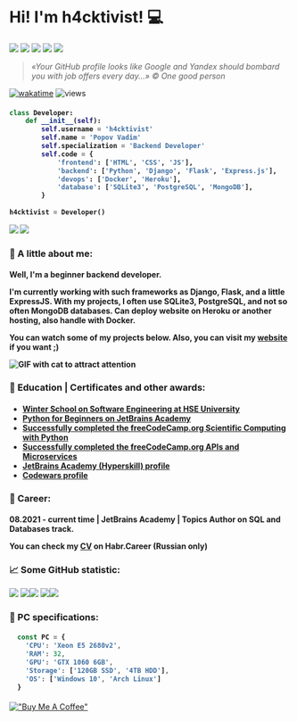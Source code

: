 # Hi! I'm h4cktivist! :computer:


![](https://camo.githubusercontent.com/9dbab015253bcd1874aa70e86eb8d6931fd0bff0295a3ef44ef9558e116717f0/68747470733a2f2f696d672e736869656c64732e696f2f62616467652f2d4769742d4630353033323f6c6f676f3d476974267374796c653d666f722d7468652d6261646765266c6f676f436f6c6f723d7768697465)
![](https://camo.githubusercontent.com/9dba3de3e1f156e64977675a58069488ee4550ad887bbd56283ec3fa1dc45c57/68747470733a2f2f696d672e736869656c64732e696f2f62616467652f2d666c61736b2d3030303030303f6c6f676f3d466c61736b267374796c653d666f722d7468652d6261646765266c6f676f436f6c6f723d7768697465)
![](https://camo.githubusercontent.com/5ebc8bbbe9179d0121ed4e660ca60fd4e8e90e4d6ff1a44ca81ab8e6d915ca96/68747470733a2f2f696d672e736869656c64732e696f2f62616467652f2d446a616e676f2d3039324532303f6c6f676f3d446a616e676f267374796c653d666f722d7468652d6261646765266c6f676f436f6c6f723d7768697465)
![](https://img.shields.io/badge/express.js-%23404d59.svg?style=for-the-badge&logo=express&logoColor=%2361DAFB)
![](https://camo.githubusercontent.com/d40d6f0509d60cce1c08408421569b50557015f8490aea945dd26ca496b96bd9/68747470733a2f2f696d672e736869656c64732e696f2f62616467652f2d4c696e75782d4643433632343f6c6f676f3d4c696e7578267374796c653d666f722d7468652d6261646765266c6f676f436f6c6f723d626c61636b)

> <em>«Your GitHub profile looks like Google and Yandex should bombard you with job offers every day...» © One good person </em>

[![wakatime](https://wakatime.com/badge/user/8daeecdc-e839-4a40-9f7e-0c21bb4dc1fa.svg)](https://wakatime.com/@8daeecdc-e839-4a40-9f7e-0c21bb4dc1fa)
![views](https://komarev.com/ghpvc/?username=h4cktivist)

<h4>
  
```python
class Developer:
    def __init__(self):
        self.username = 'h4cktivist'
        self.name = 'Popov Vadim'
        self.specialization = 'Backend Developer'
        self.code = {
            'frontend': ['HTML', 'CSS', 'JS'],
            'backend': ['Python', 'Django', 'Flask', 'Express.js'],
            'devops': ['Docker', 'Heroku'],
            'database': ['SQLite3', 'PostgreSQL', 'MongoDB'],
        }
        
h4cktivist = Developer()
```
<a href="mailto:popovvadim0605@gmail.com"><img src="https://img.shields.io/badge/-popovvadim0605@gmail.com-D14836?style=flat&logo=Gmail&logoColor=white"/></a>
<a href="https://t.me/h4cktiv1st"><img src="https://img.shields.io/badge/telegram-%40h4cktiv1st-blue"/></a> 

### :man: A little about me:

<h4>

Well, I'm a beginner backend developer.

I'm currently working with such frameworks as Django, Flask, and a little ExpressJS. With my projects, I often use SQLite3, PostgreSQL, and not so often MongoDB databases. Can deploy website on Heroku or another hosting, also handle with Docker.

You can watch some of my projects below. Also, you can visit my [website](https://h4cktivist.herokuapp.com/) if you want ;)

![GIF with cat to attract attention](https://media.giphy.com/media/LmNwrBhejkK9EFP504/giphy.gif)

</h4>
  
  
### :open_file_folder: Education | Certificates and other awards:

<h4>
  
- [Winter School on Software Engineering at HSE University](https://drive.google.com/file/d/1FlLYtyTuIXu6h3_JFckTXziQtqRB8O2p/view?usp=sharing)
- [Python for Beginners on JetBrains Academy](https://hyperskill.org/certificates/92c886c6-2e50-4e69-bddd-ed2ae083cb99.pdf)
- [Successfully completed the freeCodeCamp.org
Scientific Computing with Python](https://www.freecodecamp.org/certification/h4cktivist/scientific-computing-with-python-v7)
- [Successfully completed the freeCodeCamp.org APIs and Microservices](https://www.freecodecamp.org/certification/h4cktivist/apis-and-microservices)
- [JetBrains Academy (Hyperskill) profile](https://hyperskill.org/profile/79648941)
- [Codewars profile](https://www.codewars.com/users/h4cktivist)
  
</h4>

  
### :office: Career:
<h4>

08.2021 - current time | JetBrains Academy | Topics Author on SQL and Databases track.
  
You can check my [CV](https://career.habr.com/h4cktivist) on Habr.Career (Russian only)
  
</h4>

  
### :chart_with_upwards_trend: Some GitHub statistic:

![](https://github-profile-summary-cards.vercel.app/api/cards/profile-details?username=h4cktivist&theme=github_dark)
![](https://github-profile-summary-cards.vercel.app/api/cards/repos-per-language?username=h4cktivist&theme=github_dark)![](https://github-profile-summary-cards.vercel.app/api/cards/most-commit-language?username=h4cktivist&theme=github_dark)
![](https://github-profile-summary-cards.vercel.app/api/cards/stats?username=h4cktivist&theme=github_dark)![](https://github-profile-summary-cards.vercel.app/api/cards/productive-time?username=h4cktivist&theme=github_dark)


### :wrench: PC specifications:

<h4>
  
```js
  const PC = {
    'CPU': 'Xeon E5 2680v2',
    'RAM': 32,
    'GPU': 'GTX 1060 6GB',
    'Storage': ['120GB SSD', '4TB HDD'],
    'OS': ['Windows 10', 'Arch Linux']
  }
```
</h4>
  
[!["Buy Me A Coffee"](https://www.buymeacoffee.com/assets/img/custom_images/orange_img.png)](https://www.buymeacoffee.com/79j0N8D)
